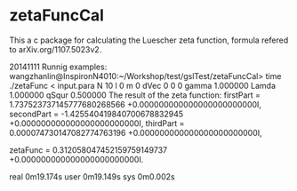 zetaFuncCal
===========

This a c package for calculating the Luescher zeta function, formula refered to arXiv.org/1107.5023v2.

20141111
Runnig examples:
wangzhanlin@InspironN4010:~/Workshop/test/gslTest/zetaFuncCal> time ./zetaFunc < input.para
N                                       10
l                                       0
m                                       0
dVec                                    0 0 0 
gamma                                    1.000000
Lamda                                    1.000000
qSqur                                    0.500000
The result of the zeta function:
firstPart  = 1.737523737145777680268566 +0.000000000000000000000000I,
secondPart = -1.425540419840700678832945 +0.000000000000000000000000I,
thirdPart  = 0.000074730147082774763196 +0.000000000000000000000000I,

zetaFunc   = 0.312058047452159759149737 +0.000000000000000000000000I.

real	0m19.174s
user	0m19.149s
sys	0m0.002s

